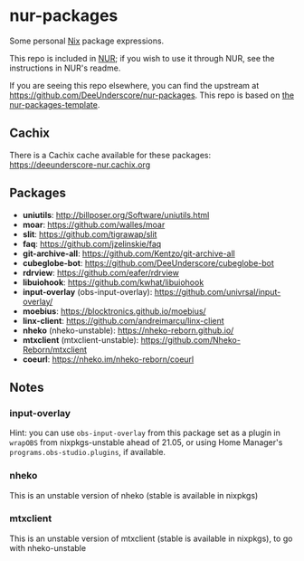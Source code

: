 # nur-packages

Some personal [Nix](https://nixos.org/) package expressions.

This repo is included in [NUR](https://github.com/nix-community/NUR); if you wish to use it through NUR, see the instructions in NUR's readme. 

If you are seeing this repo elsewhere, you can find the upstream at <https://github.com/DeeUnderscore/nur-packages>. This repo is based on [the nur-packages-template](https://github.com/nix-community/nur-packages-template). 

## Cachix
There is a Cachix cache available for these packages: <https://deeunderscore-nur.cachix.org>

## Packages
* **uniutils**: <http://billposer.org/Software/uniutils.html>
* **moar**: <https://github.com/walles/moar>
* **slit**: <https://github.com/tigrawap/slit>
* **faq**: <https://github.com/jzelinskie/faq>
* **git-archive-all**: <https://github.com/Kentzo/git-archive-all>
* **cubeglobe-bot**: <https://github.com/DeeUnderscore/cubeglobe-bot>
* **rdrview**: <https://github.com/eafer/rdrview>
* **libuiohook**: <https://github.com/kwhat/libuiohook>
* **input-overlay** (obs-input-overlay): <https://github.com/univrsal/input-overlay/>
* **moebius**: <https://blocktronics.github.io/moebius/>
* **linx-client**: <https://github.com/andreimarcu/linx-client>
* **nheko** (nheko-unstable): <https://nheko-reborn.github.io/>
* **mtxclient** (mtxclient-unstable): <https://github.com/Nheko-Reborn/mtxclient>
* **coeurl**: <https://nheko.im/nheko-reborn/coeurl>

## Notes
### input-overlay
Hint: you can use `obs-input-overlay` from this package set as a plugin in `wrapOBS` from nixpkgs-unstable ahead of 21.05, or using Home Manager's `programs.obs-studio.plugins`, if available. 

### nheko
This is an unstable version of nheko (stable is available in nixpkgs)

### mtxclient 
This is an unstable version of mtxclient (stable is available in nixpkgs), to go with nheko-unstable